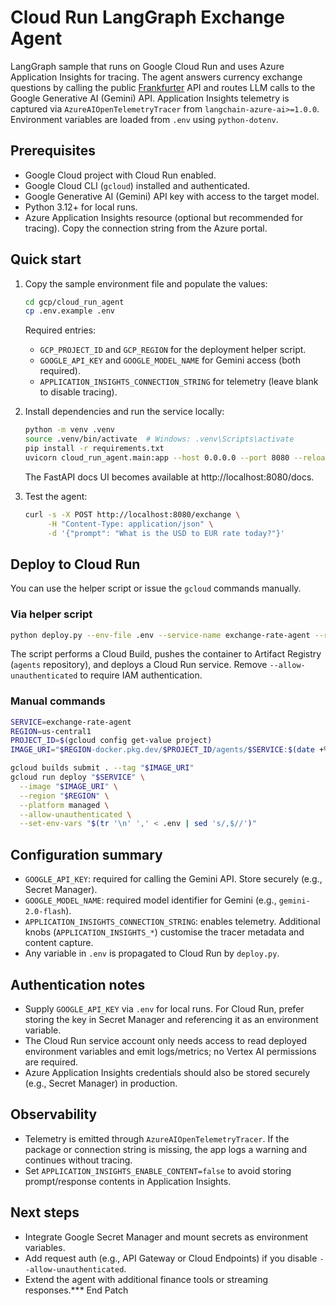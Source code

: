 # Cloud Run LangGraph Exchange Agent

LangGraph sample that runs on Google Cloud Run and uses Azure Application Insights for tracing. The agent answers currency exchange questions by calling the public [Frankfurter](https://www.frankfurter.app/) API and routes LLM calls to the Google Generative AI (Gemini) API. Application Insights telemetry is captured via `AzureAIOpenTelemetryTracer` from `langchain-azure-ai>=1.0.0`. Environment variables are loaded from `.env` using `python-dotenv`.

## Prerequisites
- Google Cloud project with Cloud Run enabled.
- Google Cloud CLI (`gcloud`) installed and authenticated.
- Google Generative AI (Gemini) API key with access to the target model.
- Python 3.12+ for local runs.
- Azure Application Insights resource (optional but recommended for tracing). Copy the connection string from the Azure portal.

## Quick start
1. Copy the sample environment file and populate the values:
   ```bash
   cd gcp/cloud_run_agent
   cp .env.example .env
   ```
   Required entries:
   - `GCP_PROJECT_ID` and `GCP_REGION` for the deployment helper script.
   - `GOOGLE_API_KEY` and `GOOGLE_MODEL_NAME` for Gemini access (both required).
   - `APPLICATION_INSIGHTS_CONNECTION_STRING` for telemetry (leave blank to disable tracing).

2. Install dependencies and run the service locally:
   ```bash
   python -m venv .venv
   source .venv/bin/activate  # Windows: .venv\Scripts\activate
   pip install -r requirements.txt
   uvicorn cloud_run_agent.main:app --host 0.0.0.0 --port 8080 --reload
   ```
   The FastAPI docs UI becomes available at http://localhost:8080/docs.

3. Test the agent:
   ```bash
   curl -s -X POST http://localhost:8080/exchange \
        -H "Content-Type: application/json" \
        -d '{"prompt": "What is the USD to EUR rate today?"}'
   ```

## Deploy to Cloud Run
You can use the helper script or issue the `gcloud` commands manually.

### Via helper script
```bash
python deploy.py --env-file .env --service-name exchange-rate-agent --repo-name agents --allow-unauthenticated
```
The script performs a Cloud Build, pushes the container to Artifact Registry (`agents` repository), and deploys a Cloud Run service. Remove `--allow-unauthenticated` to require IAM authentication.

### Manual commands
```bash
SERVICE=exchange-rate-agent
REGION=us-central1
PROJECT_ID=$(gcloud config get-value project)
IMAGE_URI="$REGION-docker.pkg.dev/$PROJECT_ID/agents/$SERVICE:$(date +%Y%m%d%H%M%S)"

gcloud builds submit . --tag "$IMAGE_URI"
gcloud run deploy "$SERVICE" \
  --image "$IMAGE_URI" \
  --region "$REGION" \
  --platform managed \
  --allow-unauthenticated \
  --set-env-vars "$(tr '\n' ',' < .env | sed 's/,$//')"
```

## Configuration summary
- `GOOGLE_API_KEY`: required for calling the Gemini API. Store securely (e.g., Secret Manager).
- `GOOGLE_MODEL_NAME`: required model identifier for Gemini (e.g., `gemini-2.0-flash`).
- `APPLICATION_INSIGHTS_CONNECTION_STRING`: enables telemetry. Additional knobs (`APPLICATION_INSIGHTS_*`) customise the tracer metadata and content capture.
- Any variable in `.env` is propagated to Cloud Run by `deploy.py`.

## Authentication notes
- Supply `GOOGLE_API_KEY` via `.env` for local runs. For Cloud Run, prefer storing the key in Secret Manager and referencing it as an environment variable.
- The Cloud Run service account only needs access to read deployed environment variables and emit logs/metrics; no Vertex AI permissions are required.
- Azure Application Insights credentials should also be stored securely (e.g., Secret Manager) in production.

## Observability
- Telemetry is emitted through `AzureAIOpenTelemetryTracer`. If the package or connection string is missing, the app logs a warning and continues without tracing.
- Set `APPLICATION_INSIGHTS_ENABLE_CONTENT=false` to avoid storing prompt/response contents in Application Insights.

## Next steps
- Integrate Google Secret Manager and mount secrets as environment variables.
- Add request auth (e.g., API Gateway or Cloud Endpoints) if you disable `--allow-unauthenticated`.
- Extend the agent with additional finance tools or streaming responses.*** End Patch
